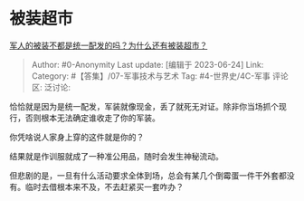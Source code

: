 # 被装超市
[军人的被装不都是统一配发的吗？为什么还有被装超市？](https://www.zhihu.com/question/594588069/answer/3085765111)

> Author: #0-Anonymity
> Last update: [编辑于 2023-06-24]
> Link:
> Category: #【答集】/07-军事技术与艺术
> Tag: #4-世界史/4C-军事
> 评论区:
> 泛讨论:

恰恰就是因为是统一配发，军装就像现金，丢了就死无对证。除非你当场抓个现行，否则根本无法确定谁收走了你的军装。

你凭啥说人家身上穿的这件就是你的？

结果就是作训服就成了一种准公用品，随时会发生神秘流动。

但悲剧的是，一旦有什么活动要求全体到场，总会有某几个倒霉蛋一件干外套都没有。临时去借根本来不及，不去赶紧买一套咋办？
